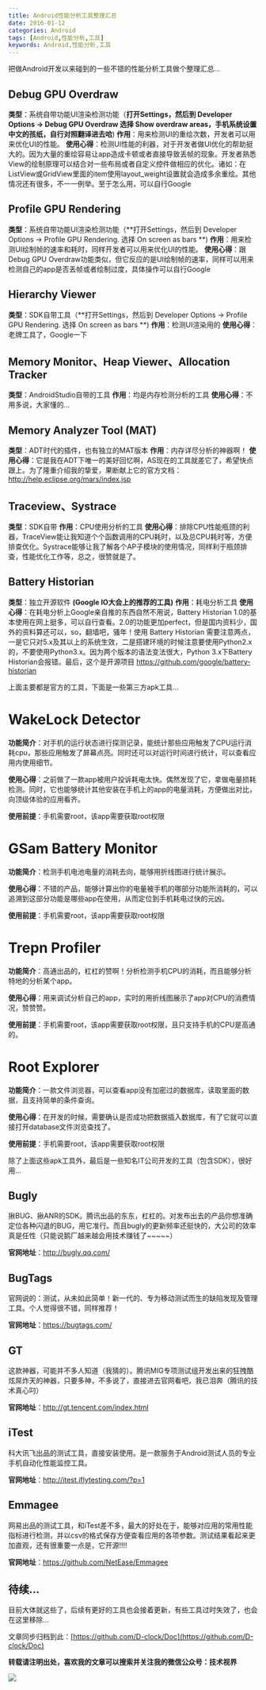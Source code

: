 ```yaml
---
title: Android性能分析工具整理汇总
date: 2016-01-12
categories: Android
tags: [Android,性能分析,工具]
keywords: Android,性能分析,工具
---
```


把做Android开发以来碰到的一些不错的性能分析工具做个整理汇总...

<!-- more -->

## Debug GPU Overdraw

**类型**：系统自带功能UI渲染检测功能（**打开Settings，然后到 Developer Options -> Debug GPU Overdraw 选择 Show overdraw areas，手机系统设置中文的孩纸，自行对照翻译进去哈**)
**作用**：用来检测UI的重绘次数，开发者可以用来优化UI的性能。
**使用心得**：检测UI性能的利器，对于开发者做UI优化的帮助挺大的。因为大量的重绘容易让app造成卡顿或者直接导致丢帧的现象。开发者熟悉View的绘制原理可以结合对一些布局或者自定义控件做相应的优化。诸如：在ListView或GridView里面的item使用layout_weight设置就会造成多余重绘。其他情况还有很多，不一一例举。至于怎么用，可以自行Google

## Profile GPU Rendering

**类型**：系统自带功能UI渲染检测功能（**打开Settings，然后到 Developer Options -> Profile GPU Rendering. 选择 On screen as bars **)
**作用**：用来检测UI绘制帧的速率和耗时，同样开发者可以用来优化UI的性能。
**使用心得**：跟Debug GPU Overdraw功能类似，但它反应的是UI绘制帧的速率，同样可以用来检测自己的app是否丢帧或者绘制过度，具体操作可以自行Google

## Hierarchy Viewer

**类型**：SDK自带工具（**打开Settings，然后到 Developer Options -> Profile GPU Rendering. 选择 On screen as bars **)
**作用**：检测UI渲染用的
**使用心得**：老牌工具了，Google一下

## Memory Monitor、Heap Viewer、Allocation Tracker

**类型**：AndroidStudio自带的工具
**作用**：均是内存检测分析的工具
**使用心得**：不用多说，大家懂的...

## Memory Analyzer Tool (MAT)

**类型**：ADT时代的插件，也有独立的MAT版本
**作用**：内存详尽分析的神器啊！
**使用心得**：它是我在ADT下唯一的美好回忆啊，AS现在的工具就差它了，希望快点跟上。为了隆重介绍我的挚爱，果断献上它的官方文档：http://help.eclipse.org/mars/index.jsp

## Traceview、Systrace

**类型**：SDK自带
**作用**：CPU使用分析的工具
**使用心得**：排除CPU性能瓶颈的利器，TraceView能让我知道个个函数调用的CPU耗时，以及总CPU耗时等，方便排查优化。Systrace能够让我了解各个AP子模块的使用情况，同样利于瓶颈排查，性能优化工作等，总之，很赞就是了。

## Battery Historian

**类型**：独立开源软件 **(Google IO大会上的推荐的工具)**
**作用**：耗电分析工具
**使用心得**：在耗电分析上Google亲自推的东西自然不用说，Battery Historian 1.0的基本使用在网上挺多，可以自行查看。2.0的功能更加perfect，但是国内资料少，国外的资料算还可以，so，翻墙吧，骚年！使用 Battery Historian 需要注意两点，一是它只对5.x及其以上的系统生效，二是搭建环境的时候注意要使用Python2.x的，不要使用Python3.x。因为两个版本的语法变法很大，Python 3.x下Battery Historian会报错。最后，这个是开源项目 https://github.com/google/battery-historian

上面主要都是官方的工具，下面是一些第三方apk工具...

# WakeLock Detector

**功能简介**：对手机的运行状态进行探测记录，能统计那些应用触发了CPU运行消耗cpu，那些应用触发了屏幕点亮。同时还可以对运行时间进行统计，可以查看应用内使用细节。

**使用心得**：之前做了一款app被用户投诉耗电太快。偶然发现了它，拿做电量损耗检测。同时，它也能够统计其他安装在手机上的app的电量消耗，方便做出对比，向顶级体验的应用看齐。

**使用前提**：手机需要root，该app需要获取root权限

# GSam Battery Monitor
**功能简介**：检测手机电池电量的消耗去向，能够用折线图进行统计展示。

**使用心得**：不错的产品，能够计算出你的电量被手机的哪部分功能所消耗的，可以追溯到这部分功能是哪些app在使用，从而定位到手机耗电过快的元凶。

**使用前提**：手机需要root，该app需要获取root权限

# Trepn Profiler
**功能简介**：高通出品的，杠杠的赞啊！分析检测手机CPU的消耗，而且能够分析特地的分析某个app。

**使用心得**：用来调试分析自己的app，实时的用折线图展示了app对CPU的消费情况，赞赞赞。

**使用前提**：手机需要root，该app需要获取root权限，且只支持手机的CPU是高通的。

# Root Explorer
**功能简介**：一款文件浏览器，可以查看app没有加密过的数据库，读取里面的数据，且支持简单的条件查询。

**使用心得**：在开发的时候，需要确认是否成功把数据插入数据库，有了它就可以直接打开database文件浏览查找了。

**使用前提**：手机需要root，该app需要获取root权限

除了上面这些apk工具外，最后是一些知名IT公司开发的工具（包含SDK），很好用...

## Bugly

揪BUG、揪ANR的SDK。腾讯出品的东东，杠杠的。对发布出去的产品你想准确定位各种闪退的BUG，用它准行。而且bugly的更新频率还挺快的，大公司的效率真是任性（只能说鹅厂越来越会用技术赚钱了~~~~~）

**官网地址**：http://bugly.qq.com/

## BugTags

官网说的：测试，从未如此简单！新一代的、专为移动测试而生的缺陷发现及管理工具。个人觉得很不错，同样推荐！

**官网地址**：https://bugtags.com/

## GT

这款神器，可能并不多人知道（我猜的）。腾讯MIG专项测试组开发出来的狂拽酷炫屌炸天的神器，只要多神，不多说了，直接进去官网看吧，我已泪奔（腾讯的技术真心叼）

**官网地址**：http://gt.tencent.com/index.html

## iTest

科大讯飞出品的测试工具，直接安装使用。是一款服务于Android测试人员的专业手机自动化性能监控工具。

**官网地址**：http://itest.iflytesting.com/?p=1

## Emmagee

网易出品的测试工具，和iTest差不多，最大的好处在于，能够对应用的常用性能指标进行检测，并以csv的格式保存方便查看应用的各项参数。测试结果看起来更加直观，还有很重要一点是，它开源!!!!

**官网地址**：https://github.com/NetEase/Emmagee

## 待续...

目前大体就这些了，后续有更好的工具也会接着更新，有些工具过时失效了，也会在这里移除...

文章同步归档到此：[https://github.com/D-clock/Doc](https://github.com/D-clock/Doc)

**转载请注明出处，喜欢我的文章可以搜索并关注我的微信公众号：技术视界**

![](https://diycode.b0.upaiyun.com/photo/2017/a3fc893f2cf4d4ab33ac32666d00a793.jpg)